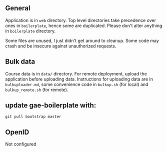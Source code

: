 General
-------
Application is in `web` directory. Top level directories take precedence over ones in `boilerplate`, hence some are duplicated. Please don't alter anything in `boilerplate` directory.

Some files are unused, I just didn't get around to cleanup. Some code may crash and be insecure against unauthorized requests.

Bulk data
---------
Course data is in `data/` directory. For remote deployment, upload the application before uploading data. Instructions for uploading data are in `bulkuploader.md`, some convenience code in `bulkup.sh` (for local) and `bulkup_remote.sh` (for remote).

update gae-boilerplate with:
----------------------------

```
git pull bootstrap master
```

OpenID
------
Not configured